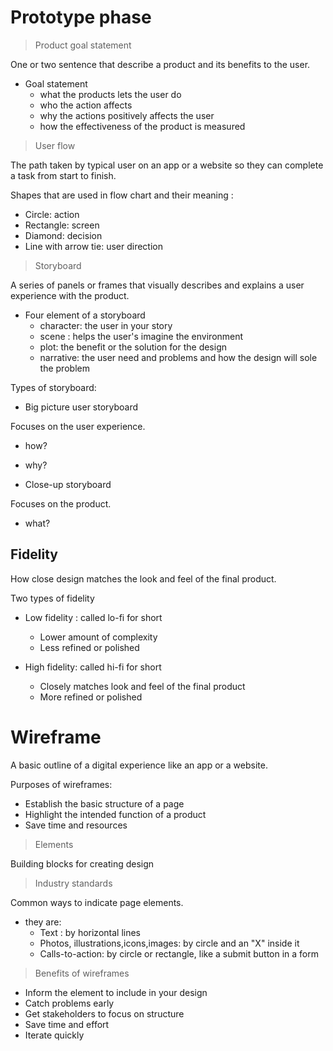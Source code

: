 # Prototype phase

> Product goal statement

One or two sentence that describe a product and its benefits to the user.

 - Goal statement
    - what the products lets the user do
    - who the action affects
    - why the actions positively affects the user
    - how the effectiveness of the product is measured

> User flow

The path taken by typical user on an app or a website so they can complete a task from start to finish.

Shapes that are used in flow chart and their meaning :
- Circle: action
- Rectangle: screen
- Diamond: decision
- Line with arrow tie: user direction

> Storyboard

 A series of panels or frames that visually describes and explains a user experience with the product.

 - Four element of a storyboard 
    - character: the user in your story
    - scene : helps the user's imagine the environment 
    - plot: the benefit or the solution for the design
    - narrative: the user need and problems and how the design will sole the problem

Types of storyboard:

- Big picture user storyboard

Focuses on the user experience. 
- how?
- why?


- Close-up storyboard

Focuses on the product.

- what?

## Fidelity

How close design matches the look and feel of the final product.

Two types of fidelity

- Low fidelity : called lo-fi for short
    - Lower amount of complexity
    - Less refined or polished

- High fidelity: called hi-fi for short
    - Closely matches look and feel of the final product
    - More refined or polished


# Wireframe

A basic outline of a digital experience like an app or a website.

Purposes of wireframes:

- Establish the basic structure of a page
- Highlight the intended function of a product
- Save time and resources

> Elements

Building blocks for creating design

> Industry standards

Common ways to indicate page elements.

- they are: 
    - Text : by horizontal lines
    - Photos, illustrations,icons,images: by circle and an "X" inside it 
    - Calls-to-action: by circle or rectangle, like a submit button in a form

> Benefits of wireframes

- Inform the element to include in your design
- Catch problems early 
- Get stakeholders to focus on structure
- Save time and effort
- Iterate quickly 

